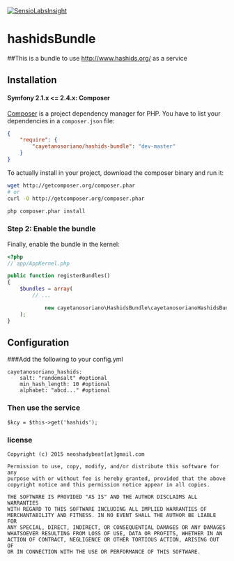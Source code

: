 [![SensioLabsInsight](https://insight.sensiolabs.com/projects/3ad118ec-c1b8-44e1-b92c-c51369a52bc3/mini.png)](https://insight.sensiolabs.com/projects/3ad118ec-c1b8-44e1-b92c-c51369a52bc3)

hashidsBundle
=============

##This is a bundle to use http://www.hashids.org/ as a service

## Installation


#### Symfony 2.1.x <= 2.4.x: Composer

[Composer](http://packagist.org/about-composer) is a project dependency manager for PHP. You have to list
your dependencies in a `composer.json` file:

``` json
{
    "require": {
        "cayetanosoriano/hashids-bundle": "dev-master"
    }
}
```
To actually install in your project, download the composer binary and run it:

``` bash
wget http://getcomposer.org/composer.phar
# or
curl -O http://getcomposer.org/composer.phar

php composer.phar install
```

### Step 2: Enable the bundle

Finally, enable the bundle in the kernel:

``` php
<?php
// app/AppKernel.php

public function registerBundles()
{
    $bundles = array(
        // ...

            new cayetanosoriano\HashidsBundle\cayetanosorianoHashidsBundle(),
    );
}
```

## Configuration
###Add the following to your config.yml
```
cayetanosoriano_hashids:
    salt: "randomsalt" #optional
    min_hash_length: 10 #optional
    alphabet: "abcd..." #optional
```

### Then use the service
```
$kcy = $this->get('hashids');
```

### license
```
Copyright (c) 2015 neoshadybeat[at]gmail.com

Permission to use, copy, modify, and/or distribute this software for any
purpose with or without fee is hereby granted, provided that the above
copyright notice and this permission notice appear in all copies.

THE SOFTWARE IS PROVIDED "AS IS" AND THE AUTHOR DISCLAIMS ALL WARRANTIES
WITH REGARD TO THIS SOFTWARE INCLUDING ALL IMPLIED WARRANTIES OF
MERCHANTABILITY AND FITNESS. IN NO EVENT SHALL THE AUTHOR BE LIABLE FOR
ANY SPECIAL, DIRECT, INDIRECT, OR CONSEQUENTIAL DAMAGES OR ANY DAMAGES
WHATSOEVER RESULTING FROM LOSS OF USE, DATA OR PROFITS, WHETHER IN AN
ACTION OF CONTRACT, NEGLIGENCE OR OTHER TORTIOUS ACTION, ARISING OUT OF
OR IN CONNECTION WITH THE USE OR PERFORMANCE OF THIS SOFTWARE.
```
